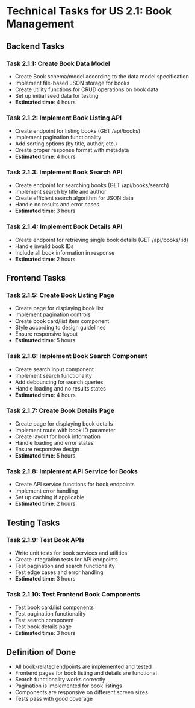 # Technical Tasks for US 2.1: Book Management

## Backend Tasks

### Task 2.1.1: Create Book Data Model
- Create Book schema/model according to the data model specification
- Implement file-based JSON storage for books
- Create utility functions for CRUD operations on book data
- Set up initial seed data for testing
- **Estimated time**: 4 hours

### Task 2.1.2: Implement Book Listing API
- Create endpoint for listing books (GET /api/books)
- Implement pagination functionality
- Add sorting options (by title, author, etc.)
- Create proper response format with metadata
- **Estimated time**: 4 hours

### Task 2.1.3: Implement Book Search API
- Create endpoint for searching books (GET /api/books/search)
- Implement search by title and author
- Create efficient search algorithm for JSON data
- Handle no results and error cases
- **Estimated time**: 3 hours

### Task 2.1.4: Implement Book Details API
- Create endpoint for retrieving single book details (GET /api/books/:id)
- Handle invalid book IDs
- Include all book information in response
- **Estimated time**: 2 hours

## Frontend Tasks

### Task 2.1.5: Create Book Listing Page
- Create page for displaying book list
- Implement pagination controls
- Create book card/list item component
- Style according to design guidelines
- Ensure responsive layout
- **Estimated time**: 5 hours

### Task 2.1.6: Implement Book Search Component
- Create search input component
- Implement search functionality
- Add debouncing for search queries
- Handle loading and no results states
- **Estimated time**: 4 hours

### Task 2.1.7: Create Book Details Page
- Create page for displaying book details
- Implement route with book ID parameter
- Create layout for book information
- Handle loading and error states
- Ensure responsive design
- **Estimated time**: 5 hours

### Task 2.1.8: Implement API Service for Books
- Create API service functions for book endpoints
- Implement error handling
- Set up caching if applicable
- **Estimated time**: 2 hours

## Testing Tasks

### Task 2.1.9: Test Book APIs
- Write unit tests for book services and utilities
- Create integration tests for API endpoints
- Test pagination and search functionality
- Test edge cases and error handling
- **Estimated time**: 3 hours

### Task 2.1.10: Test Frontend Book Components
- Test book card/list components
- Test pagination functionality
- Test search component
- Test book details page
- **Estimated time**: 3 hours

## Definition of Done
- All book-related endpoints are implemented and tested
- Frontend pages for book listing and details are functional
- Search functionality works correctly
- Pagination is implemented for book listings
- Components are responsive on different screen sizes
- Tests pass with good coverage

